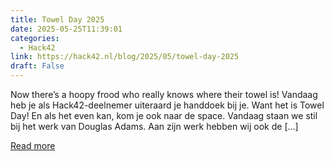 ```yaml
---
title: Towel Day 2025
date: 2025-05-25T11:39:01
categories:
  - Hack42
link: https://hack42.nl/blog/2025/05/towel-day-2025
draft: False
---
```


Now there’s a hoopy frood who really knows where their towel is! Vandaag heb je als Hack42-deelnemer uiteraard je handdoek bij je. Want het is Towel Day! En als het even kan, kom je ook naar de space. Vandaag staan we stil bij het werk van Douglas Adams. Aan zijn werk hebben wij ook de [&#8230;]

[Read more](https://hack42.nl/blog/2025/05/towel-day-2025)